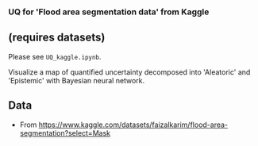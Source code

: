 ### UQ for 'Flood area segmentation data' from Kaggle 

## (requires datasets) 

Please see `UQ_kaggle.ipynb`.

Visualize a map of quantified uncertainty decomposed into 'Aleatoric' and 'Epistemic' with Bayesian neural network.

## Data
- From https://www.kaggle.com/datasets/faizalkarim/flood-area-segmentation?select=Mask